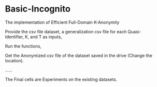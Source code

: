 # Basic-Incognito
The implementation of Efficient Full-Domain K-Anonymity

Provide the csv file dataset, a generalization csv file for each Quasi- Identifier, K, and T as inputs,

Run the functions,

Get the Anonymized csv file of the dataset saved in the drive (Change the location).

......

The Final cells are Experiments on the existing datasets.
